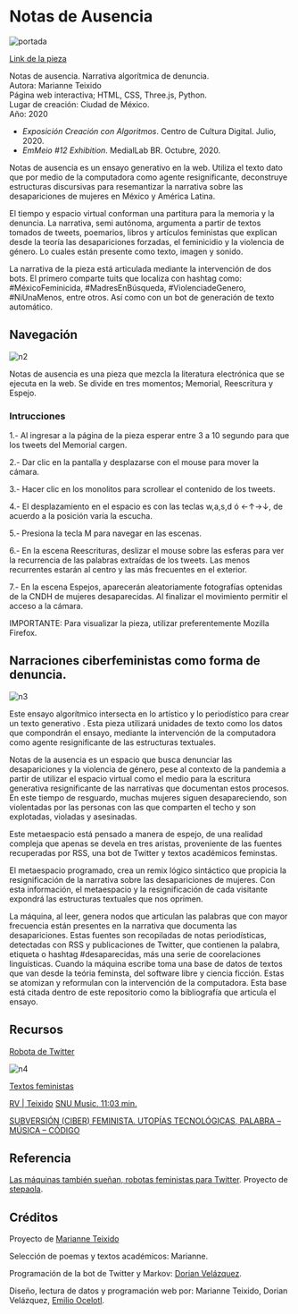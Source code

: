 # Notas de Ausencia

![portada](https://github.com/MarianneTeixido/notasdeausencia/blob/master/img/notas02.png)


[Link de la pieza](https://notasdeausencia.cc)


Notas de ausencia. Narrativa algorítmica de denuncia.  
Autora: Marianne Teixido  
Página web interactiva; HTML, CSS, Three.js, Python.   
Lugar de creación: Ciudad de México.   
Año: 2020 

- _Exposición Creación con Algoritmos_. Centro de Cultura Digital. Julio, 2020. 
- _EmMeio #12 Exhibition_. MedialLab BR. Octubre, 2020.


Notas de ausencia es un ensayo generativo en la web. Utiliza el texto dato que por medio de la computadora como agente resignificante, deconstruye estructuras discursivas para resemantizar la narrativa sobre las desapariciones de mujeres en México y América Latina. 

El tiempo y espacio virtual conforman una partitura para la memoria y la denuncia. La narrativa, semi autónoma, argumenta a partir de textos tomados de tweets, poemarios, libros y artículos feministas que explican desde la teoría las desapariciones forzadas, el feminicidio y la violencia de género. Lo cuales están presente como texto, imagen y sonido. 

La narrativa de la pieza está articulada mediante la intervención de dos bots. El primero comparte tuits que localiza con hashtag como: #MéxicoFeminicida, #MadresEnBúsqueda, #ViolenciadeGenero, #NiUnaMenos, entre otros. Así como con un bot de generación de texto automático. 

## Navegación

![n2](https://github.com/MarianneTeixido/notasdeausencia/blob/master/img/notas03.png)

Notas de ausencia es una pieza que mezcla la literatura electrónica que se ejecuta en la web. Se divide en tres momentos; Memorial, Reescritura y Espejo. 

### Intrucciones

1.- Al ingresar a la página de la pieza esperar entre 3 a 10 segundo para que los tweets del Memorial cargen. 

2.- Dar clic en la pantalla y desplazarse con el mouse para mover la cámara. 

3.- Hacer clic en los monolitos para scrollear el contenido de los tweets. 

4.- El desplazamiento en el espacio es con las teclas w,a,s,d ó ←↑→↓, de acuerdo a la posición varía la escucha.

5.- Presiona la tecla M para navegar en las escenas. 

6.- En la escena Reescrituras, deslizar el mouse sobre las esferas para ver la recurrencia de las palabras extraídas de los tweets. Las menos recurrentes estarán al centro y las más frecuentes en el exterior. 

7.- En la escena Espejos, aparecerán aleatoriamente fotografías optenidas de la CNDH de mujeres desaparecidas. Al finalizar el movimiento permitir el acceso a la cámara.  

IMPORTANTE: Para visualizar la pieza, utilizar preferentemente Mozilla Firefox. 

## Narraciones ciberfeministas como forma de denuncia.  

![n3](https://github.com/MarianneTeixido/notasdeausencia/blob/master/img/notas04.png)


Este ensayo algorítmico intersecta en lo artístico y lo
periodístico para crear un texto generativo . Esta pieza utilizará unidades de texto como los datos que compondrán el ensayo, mediante la intervención de la computadora como agente resignificante de las estructuras textuales. 

Notas de la ausencia es un espacio que busca denunciar las desapariciones y la violencia de género, pese al contexto de la pandemia a partir de utilizar el espacio virtual como el medio para la escritura generativa resignificante de las narrativas que documentan estos procesos. En este tiempo de resguardo, muchas mujeres siguen desapareciendo, son violentadas por las personas con las que comparten el techo y son explotadas, violadas y asesinadas. 

Este metaespacio está pensado a manera de espejo, de una realidad compleja que apenas se devela en tres aristas, proveniente de las fuentes recuperadas por RSS, una bot de Twitter y textos académicos feminstas. 

El metaespacio programado, crea un remix lógico sintáctico que propicia la resignificación de la narrativa sobre las desapariciones de mujeres. Con esta información, el metaespacio y la resignificación de cada visitante expondrá las estructuras textuales que nos oprimen. 

La máquina, al leer, genera nodos que articulan las palabras que con mayor frecuencia están presentes en la narrativa que documenta las desapariciones. 
Estas fuentes son recopiladas de notas periodísticas, detectadas con RSS y publicaciones de Twitter, que contienen la palabra, etiqueta o hashtag #desaparecidas, más una serie de coorelaciones linguísticas. Cuando la máquina escribe toma una base de datos de textos que van desde la teória feminsta, del software libre y ciencia ficción. Estas se atomizan y reformulan con la intervención de la computadora. Esta base está citada dentro de este repositorio como la bibliografía que articula el ensayo. 


## Recursos

[Robota de Twitter ](https://twitter.com/notasausencia)  

![n4](https://github.com/MarianneTeixido/notasdeausencia/blob/master/img/twitter.png)

[Textos feministas](https://github.com/MarianneTeixido/notasdeausencia/tree/master/textos)  

[RV | Teixido](https://soundcloud.com/marianne_teixido)
[SNU Music. 11:03 min.](https://snumusic.bandcamp.com/track/rv) 

[SUBVERSIÓN (CIBER) FEMINISTA. UTOPÍAS TECNOLÓGICAS, PALABRA – MÚSICA – CÓDIGO](https://www.tierraadentro.cultura.gob.mx/subversion-ciber-feminista-utopias-tecnologicas-palabra-musica-codigo/)


## Referencia
  
[Las máquinas también sueñan, robotas feministas para Twitter](https://github.com/stepaola/La-robota-feminista/blob/master/Taller.md). Proyecto de [stepaola](https://github.com/stepaola).   

## Créditos 

Proyecto de [Marianne Teixido](https://marianneteixido.github.io/)

Selección de poemas y textos académicos: Marianne. 

Programación de la bot de Twitter y Markov: [Dorian Velázquez](https://github.com/rexmalebka). 

Diseño, lectura de datos y programación web por: Marianne Teixido, Dorian Velázquez, [Emilio Ocelotl](https://emilioocelotl.github.io). 








